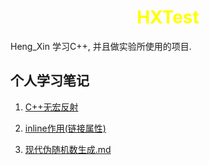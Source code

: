 <h1 align="center" style="color:yellow">HXTest</h1>

Heng_Xin 学习C++, 并且做实验所使用的项目.

## 个人学习笔记

1. [C++无宏反射](./src/01-reflection/C++无宏反射.md)

2. [inline作用(链接属性)](./src/02-link-property/inline关键字的作用.md)

3. [现代伪随机数生成.md](./src/03-random/现代伪随机数生成.md)